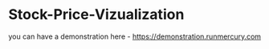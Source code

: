 # Stock-Price-Vizualization

you can have a demonstration here - https://demonstration.runmercury.com 

